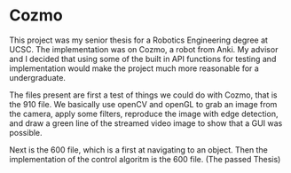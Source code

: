 # Cozmo
This project was my senior thesis for a Robotics Engineering degree at UCSC. The implementation was on Cozmo, a robot from Anki.
My advisor and I decided that using some of the built in API functions for testing and implementation would make the project
much more reasonable for a undergraduate.

The files present are first a test of things we could do with Cozmo, that is the 910 file. We basically use openCV and openGL to 
grab an image from the camera, apply some filters, reproduce the image with edge detection, and draw a green line of the streamed 
video image to show that a GUI was possible.

Next is the 600 file, which is a first at navigating to an object.
Then the implementation of the control algoritm is the 600 file. (The passed Thesis)
